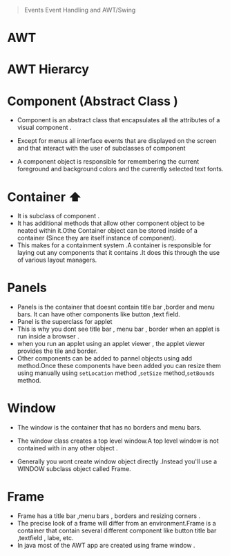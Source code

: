 >Events  Event Handling and AWT/Swing


# AWT 

# AWT Hierarcy


# Component (Abstract Class )

- Component is an abstract class that encapsulates all the attributes of a visual component .

- Except for menus all interface events that are displayed on the screen and that interact with the user of subclasses of component 

- A component object is responsible for remembering the current foreground and background colors and the currently selected text fonts.

 # Container ⬆️

 - It is subclass of component .
 - It has additional methods that allow other component object to be neated within it.Othe Container object can be stored inside of a container (Since they are itself instance of component).
 - This makes for a containment system .A container is responsible for laying out any components that it contains .It does this through the use of various layout managers. 
# Panels

- Panels is the container that doesnt contain title bar ,border and menu bars. It can have other components like button ,text field.
- Panel is the superclass for applet 
- This is why you dont see title bar , menu bar , border when an applet is run inside a browser . 
- when you run an applet using an applet viewer , the applet viewer provides the tile and border.
- Other components can be added to pannel objects using add method.Once these components have  been added you can resize them using manually using ```setLocation``` method ,```setSize``` method,```setBounds``` method.

# Window 

- The window is the container that has no borders and menu bars.

- The window class creates a top level window.A top level window is not contained with in any other object .
- Generally you wont create window object directly .Instead you'll use a WINDOW subclass object called Frame.

# Frame
- Frame has a title bar ,menu bars , borders and resizing corners .
- The precise look of a frame will differ from an environment.Frame is a container that contain several different component like button title bar ,textfield , labe, etc. 
 - In java most of the AWT app are created using frame window .